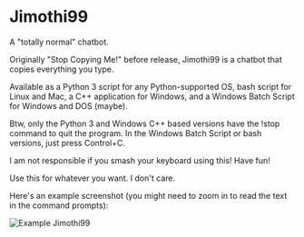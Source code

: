 # Jimothi99
A "totally normal" chatbot.

Originally "Stop Copying Me!" before release, Jimothi99 is a chatbot that copies everything you type.

Available as a Python 3 script for any Python-supported OS, bash script for Linux and Mac, a C++ application for Windows, and a Windows Batch Script for Windows and DOS (maybe).

Btw, only the Python 3 and Windows C++ based versions have the !stop command to quit the program. In the Windows Batch Script or bash versions, just press Control+C.

I am not responsible if you smash your keyboard using this! Have fun!

Use this for whatever you want. I don't care.

Here's an example screenshot (you might need to zoom in to read the text in the command prompts):

![Example Jimothi99](https://user-images.githubusercontent.com/95384204/220235515-195467d8-8440-4242-a54c-e2c24fbba39c.png)
